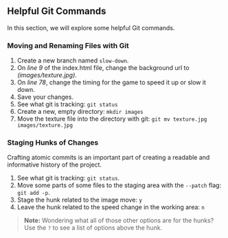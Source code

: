 ## Helpful Git Commands

In this section, we will explore some helpful Git commands.

### Moving and Renaming Files with Git

1. Create a new branch named `slow-down`.
1. On *line 9* of the index.html file, change the background url to *(images/texture.jpg)*.
1. On *line 78*, change the timing for the game to speed it up or slow it down.
1. Save your changes.
1. See what git is tracking: `git status`
1. Create a new, empty directory: `mkdir images`
1. Move the texture file into the directory with git: `git mv texture.jpg images/texture.jpg`

### Staging Hunks of Changes

Crafting atomic commits is an important part of creating a readable and informative history of the project.

1. See what git is tracking: `git status`.
1. Move some parts of some files to the staging area with the `--patch` flag: `git add -p`.
1. Stage the hunk related to the image move: `y`
1. Leave the hunk related to the speed change in the working area: `n`

> **Note:** Wondering what all of those other options are for the hunks? Use the `?` to see a list of options above the hunk.
